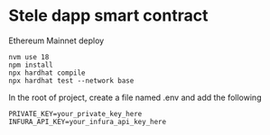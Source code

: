 # Stele dapp smart contract

Ethereum Mainnet deploy

```shell
nvm use 18
npm install
npx hardhat compile
npx hardhat test --network base
```

In the root of project, create a file named .env and add the following
```shell
PRIVATE_KEY=your_private_key_here
INFURA_API_KEY=your_infura_api_key_here
```
